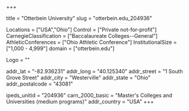 
+++

title = "Otterbein University"
slug = "otterbein.edu_204936"

Locations = ["USA","Ohio"]
Control = ["Private not-for-profit"]
CarnegieClassification = ["Baccalaureate Colleges--General"]
AthleticConferences = ["Ohio Athletic Conference"]
InstitutionalSize = ["1,000 - 4,999"]
domain = ["otterbein.edu"]

Logo = ""

addr_lat = "-82.936231"
addr_long = "40.125340"
addr_street = "1 South Grove Street"
addr_city = "Westerville"
addr_state = "Ohio"
addr_postalcode = "43081"

ipeds_unitid = "204936"
carn_2000_basic = "Master's Colleges and Universities (medium programs)"
addr_country = "USA"
+++
    
